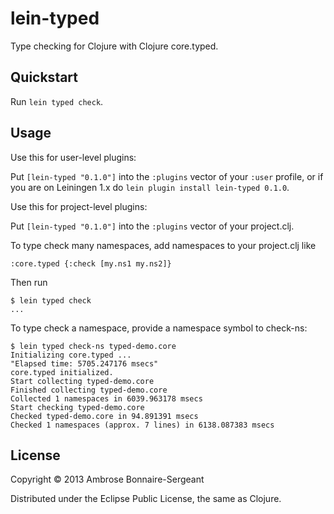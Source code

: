 # lein-typed

Type checking for Clojure with Clojure core.typed.

## Quickstart

Run `lein typed check`.

## Usage

Use this for user-level plugins:

Put `[lein-typed "0.1.0"]` into the `:plugins` vector of your
`:user` profile, or if you are on Leiningen 1.x do `lein plugin install
lein-typed 0.1.0`.

Use this for project-level plugins:

Put `[lein-typed "0.1.0"]` into the `:plugins` vector of your project.clj.

To type check many namespaces, add namespaces to your project.clj like

    :core.typed {:check [my.ns1 my.ns2]}

Then run

    $ lein typed check 
    ...

To type check a namespace, provide a namespace symbol to check-ns:

    $ lein typed check-ns typed-demo.core
    Initializing core.typed ...
    "Elapsed time: 5705.247176 msecs"
    core.typed initialized.
    Start collecting typed-demo.core
    Finished collecting typed-demo.core
    Collected 1 namespaces in 6039.963178 msecs
    Start checking typed-demo.core
    Checked typed-demo.core in 94.891391 msecs
    Checked 1 namespaces (approx. 7 lines) in 6138.087383 msecs

## License

Copyright © 2013 Ambrose Bonnaire-Sergeant

Distributed under the Eclipse Public License, the same as Clojure.
